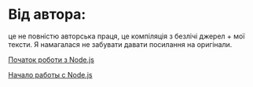 # Від автора:
це не повністю авторська праця, це компіляція з безлічі джерел + мої тексти. Я намагалася не забувати давати посилання на оригінали.

[Початок роботи з Node.js](https://github.com/NadyaHristuk/node.js_additional-materials/blob/main/Introduction.ua.md)

[Начало работы с Node.js](https://github.com/NadyaHristuk/node.js_additional-materials/blob/main/Introduction.ua.md)
